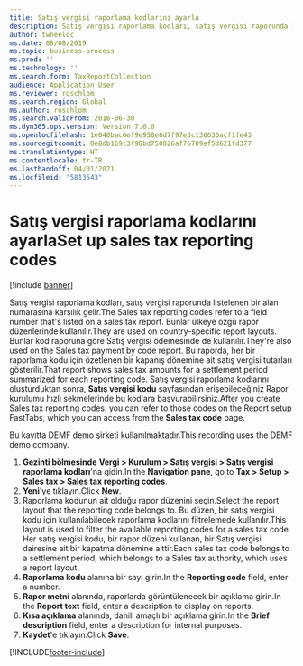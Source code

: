 ```yaml
---
title: Satış vergisi raporlama kodlarını ayarla
description: Satış vergisi raporlama kodları, satış vergisi raporunda listelenen bir alan numarasına karşılık gelir.
author: twheeloc
ms.date: 08/08/2019
ms.topic: business-process
ms.prod: ''
ms.technology: ''
ms.search.form: TaxReportCollection
audience: Application User
ms.reviewer: roschlom
ms.search.region: Global
ms.author: roschlom
ms.search.validFrom: 2016-06-30
ms.dyn365.ops.version: Version 7.0.0
ms.openlocfilehash: 1e040bac6ef9e950e8d7f97e3c136636acf1fe43
ms.sourcegitcommit: 0e8db169c3f90bd750826af76709ef5d621fd377
ms.translationtype: HT
ms.contentlocale: tr-TR
ms.lasthandoff: 04/01/2021
ms.locfileid: "5813543"
---
```

# <a name="set-up-sales-tax-reporting-codes"></a><span data-ttu-id="3a083-103">Satış vergisi raporlama kodlarını ayarla</span><span class="sxs-lookup"><span data-stu-id="3a083-103">Set up sales tax reporting codes</span></span>

[!include [banner](../../includes/banner.md)]

<span data-ttu-id="3a083-104">Satış vergisi raporlama kodları, satış vergisi raporunda listelenen bir alan numarasına karşılık gelir.</span><span class="sxs-lookup"><span data-stu-id="3a083-104">The Sales tax reporting codes refer to a field number that's listed on a sales tax report.</span></span> <span data-ttu-id="3a083-105">Bunlar ülkeye özgü rapor düzenlerinde kullanılır.</span><span class="sxs-lookup"><span data-stu-id="3a083-105">They are used on country-specific report layouts.</span></span> <span data-ttu-id="3a083-106">Bunlar kod raporuna göre Satış vergisi ödemesinde de kullanılır.</span><span class="sxs-lookup"><span data-stu-id="3a083-106">They're also used on the Sales tax payment by code report.</span></span> <span data-ttu-id="3a083-107">Bu raporda, her bir raporlama kodu için özetlenen bir kapanış dönemine ait satış vergisi tutarları gösterilir.</span><span class="sxs-lookup"><span data-stu-id="3a083-107">That report shows sales tax amounts for a settlement period summarized for each reporting code.</span></span> <span data-ttu-id="3a083-108">Satış vergisi raporlama kodlarını oluşturduktan sonra, **Satış vergisi kodu** sayfasından erişebileceğiniz Rapor kurulumu hızlı sekmelerinde bu kodlara başvurabilirsiniz.</span><span class="sxs-lookup"><span data-stu-id="3a083-108">After you create Sales tax reporting codes, you can refer to those codes on the Report setup FastTabs, which you can access from the **Sales tax code** page.</span></span> 

<span data-ttu-id="3a083-109">Bu kayıtta DEMF demo şirketi kullanılmaktadır.</span><span class="sxs-lookup"><span data-stu-id="3a083-109">This recording uses the DEMF demo company.</span></span>

1. <span data-ttu-id="3a083-110">**Gezinti bölmesinde** **Vergi > Kurulum > Satış vergisi > Satış vergisi raporlama kodları**'na gidin.</span><span class="sxs-lookup"><span data-stu-id="3a083-110">In the **Navigation pane**, go to **Tax > Setup > Sales tax > Sales tax reporting codes**.</span></span>
2. <span data-ttu-id="3a083-111">**Yeni**'ye tıklayın.</span><span class="sxs-lookup"><span data-stu-id="3a083-111">Click **New**.</span></span>
3. <span data-ttu-id="3a083-112">Raporlama kodunun ait olduğu rapor düzenini seçin.</span><span class="sxs-lookup"><span data-stu-id="3a083-112">Select the report layout that the reporting code belongs to.</span></span> <span data-ttu-id="3a083-113">Bu düzen, bir satış vergisi kodu için kullanılabilecek raporlama kodlarını filtrelemede kullanılır.</span><span class="sxs-lookup"><span data-stu-id="3a083-113">This layout is used to filter the available reporting codes for a sales tax code.</span></span> <span data-ttu-id="3a083-114">Her satış vergisi kodu, bir rapor düzeni kullanan, bir Satış vergisi dairesine ait bir kapatma dönemine aittir.</span><span class="sxs-lookup"><span data-stu-id="3a083-114">Each sales tax code belongs to a settlement period, which belongs to a Sales tax authority, which uses a report layout.</span></span>  
4. <span data-ttu-id="3a083-115">**Raporlama kodu** alanına bir sayı girin.</span><span class="sxs-lookup"><span data-stu-id="3a083-115">In the **Reporting code** field, enter a number.</span></span>
5. <span data-ttu-id="3a083-116">**Rapor metni** alanında, raporlarda görüntülenecek bir açıklama girin.</span><span class="sxs-lookup"><span data-stu-id="3a083-116">In the **Report text** field, enter a description to display on reports.</span></span>
6. <span data-ttu-id="3a083-117">**Kısa açıklama** alanında, dahili amaçlı bir açıklama girin.</span><span class="sxs-lookup"><span data-stu-id="3a083-117">In the **Brief description** field, enter a description for internal purposes.</span></span>
7. <span data-ttu-id="3a083-118">**Kaydet**'e tıklayın.</span><span class="sxs-lookup"><span data-stu-id="3a083-118">Click **Save**.</span></span>



[!INCLUDE[footer-include](../../../includes/footer-banner.md)]
